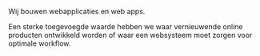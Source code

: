 Wij bouwen webapplicaties en web apps.

Een sterke toegevoegde waarde hebben we waar vernieuwende online producten ontwikkeld worden of waar een websysteem moet zorgen voor optimale workflow.
